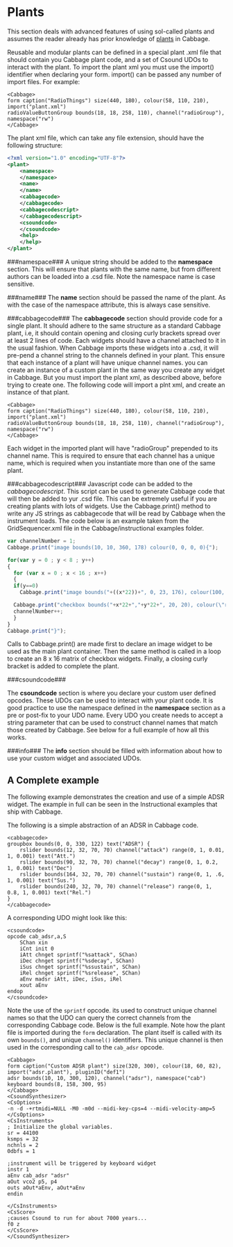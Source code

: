 # Plants

This section deals with advanced features of using sol-called plants and assumes the reader already has prior knowledge of [plants](./plants.md) in Cabbage.

Reusable and modular plants can be defined in a special plant .xml file that should contain you Cabbage plant code, and a set of Csound UDOs to interact with the plant. To import the plant xml you must use the import() identifier when declaring your form. import() can be passed any number of import files. For example:

```
<Cabbage>
form caption("RadioThings") size(440, 180), colour(58, 110, 210), import("plant.xml")
radioValueButtonGroup bounds(18, 18, 258, 110), channel("radioGroup"), namespace("rw")
</Cabbage>
```

The plant xml file, which can take any file extension, should have the following structure:

``` xml
<?xml version="1.0" encoding="UTF-8"?>
<plant>
	<namespace> 
	</namespace>
	<name> 
	</name>
	<cabbagecode>
	</cabbagecode>
	<cabbagecodescript>
	</cabbagecodescript>
	<csoundcode>
	</csoundcode>
	<help>
	</help>
</plant> 
```

###namespace###
A unique string should be added to the **namespace** section. This will ensure that plants with the same name, but from different authors can be loaded into a .csd file. Note the namespace name is case sensitive.

###name###
The **name** section should be passed the name of the plant. As with the case of the namespace attribute, this is always case sensitive. 

###cabbagecode###
The **cabbagecode** section should provide code for a single plant. It should adhere to the same structure as a standard Cabbage plant, i.e, it should contain opening and closing curly brackets spread over at least 2 lines of code. Each widgets should have a channel attached to it in the usual fashion. When Cabbage imports these widgets into a .csd, it will pre-pend a channel string to the channels defined in your plant. This ensure that each instance of a plant will have unique channel names. you can create an instance of a custom plant in the same way you create any widget in Cabbage. But you must import the plant xml, as described above, before trying to create one. The following code will import a plnt xml, and create an instance of that plant.

```
<Cabbage>
form caption("RadioThings") size(440, 180), colour(58, 110, 210), import("plant.xml")
radioValueButtonGroup bounds(18, 18, 258, 110), channel("radioGroup"), namespace("rw")
</Cabbage>
```
Each widget in the imported plant will have "radioGroup" prepended to its channel name. This is required to ensure that each channel has a unique name, which is required when you instantiate more than one of the same plant. 


###cabbagecodescript###
Javascript code can be added to the *cabbagecodescript*. This script can be used to generate Cabbage code that will then be added to yur .csd file. This can be extremely useful if you are creating plants with lots of widgets. Use the Cabbage.print() method to write any JS strings as cabbagecode that will be read by Cabbage when the instrument loads. The code below is an example taken from the GridSequencer.xml file in the Cabbage/instructional examples folder.

``` javascript
var channelNumber = 1;
Cabbage.print("image bounds(10, 10, 360, 178) colour(0, 0, 0, 0){");

for(var y = 0 ; y < 8 ; y++)
{    
  for (var x = 0 ; x < 16 ; x++)
  {
  if(y==0)
    Cabbage.print("image bounds("+((x*22))+", 0, 23, 176), colour(100, 100, 100), identchannel(\"scrubberIdent"+(x+1)+"\")");

  Cabbage.print("checkbox bounds("+x*22+","+y*22+", 20, 20), colour(\"red\"), channel(\"gridChannel"+channelNumber+"\")");
  channelNumber++;
  }
}
Cabbage.print("}");
```

Calls to Cabbage.print() are made first to declare an image widget to be used as the main plant container. Then the same method is called in a loop to create an 8 x 16 matrix of checkbox widgets. Finally, a closing curly bracket is added to complete the plant. 

###csoundcode###

The **csoundcode** section is where you declare your custom user defined opcodes. These UDOs can be used to interact with your plant code. It is good practice to use the namespace defined in the **namespace** section as a pre or post-fix to your UDO name. Every UDO you create needs to accept a string parameter that can be used to construct channel names that match those created by Cabbage. See below for a full example of how all this works. 

###info###
The **info** section should be filled with information about how to use your custom widget and associated UDOs. 


## A Complete example ##

The following example demonstrates the creation and use of a simple ADSR widget. The example in full can be seen in the Instructional examples that ship with Cabbage. 

The following is a simple abstraction of an ADSR in Cabbage code. 
```
<cabbagecode>
groupbox bounds(0, 0, 330, 122) text("ADSR") {
    rslider bounds(12, 32, 70, 70) channel("attack") range(0, 1, 0.01, 1, 0.001) text("Att.") 
    rslider bounds(90, 32, 70, 70) channel("decay") range(0, 1, 0.2, 1, 0.001) text("Dec") 
    rslider bounds(164, 32, 70, 70) channel("sustain") range(0, 1, .6, 1, 0.001) text("Sus.") 
    rslider bounds(240, 32, 70, 70) channel("release") range(0, 1, 0.8, 1, 0.001) text("Rel.")
} 
</cabbagecode>
```
A corresponding UDO might look like this:

```
<csoundcode>
opcode cab_adsr,a,S
    SChan xin
    iCnt init 0
    iAtt chnget sprintf("%sattack", SChan)
    iDec chnget sprintf("%sdecay", SChan)
    iSus chnget sprintf("%ssustain", SChan)
    iRel chnget sprintf("%srelease", SChan)
    aEnv madsr iAtt, iDec, iSus, iRel
    xout aEnv		
endop
</csoundcode>
```

Note the use of the `sprintf` opcode. its used to construct unique channel names so that the UDO can query the correct channels from the corresponding Cabbage code. Below is the full example. Note how the plant file is imported during the `form` declaration. The plant itself is called with its own `bounds()`, and unique `channel()` identifiers. This unique channel is then used in the corresponding call to the `cab_adsr` opcode. 


```
<Cabbage>
form caption("Custom ADSR plant") size(320, 300), colour(18, 60, 82), import("adsr.plant"), pluginID("def1")
adsr bounds(10, 10, 300, 120), channel("adsr"), namespace("cab")
keyboard bounds(8, 158, 300, 95)
</Cabbage>
<CsoundSynthesizer>
<CsOptions>
-n -d -+rtmidi=NULL -M0 -m0d --midi-key-cps=4 --midi-velocity-amp=5
</CsOptions>
<CsInstruments>
; Initialize the global variables. 
sr = 44100
ksmps = 32
nchnls = 2
0dbfs = 1

;instrument will be triggered by keyboard widget
instr 1
aEnv cab_adsr "adsr"
aOut vco2 p5, p4
outs aOut*aEnv, aOut*aEnv
endin

</CsInstruments>
<CsScore>
;causes Csound to run for about 7000 years...
f0 z
</CsScore>
</CsoundSynthesizer>
```